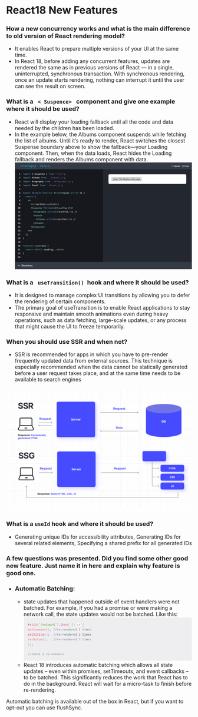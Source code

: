 # React18 New Features
### How a new concurrency works and what is the main difference to old version of React rendering model?

- It enables React to prepare multiple versions of your UI at the same time.
- In React 18, before adding any concurrent features, updates are rendered the same as in previous versions of React — in a single, uninterrupted, synchronous transaction. With synchronous rendering, once an update starts rendering, nothing can interrupt it until the user can see the result on screen.

### What is a <code> < Suspence> </code> component and give one example where it should be used?

- React will display your loading fallback until all the code and data needed by the children has been loaded.
- In the example below, the Albums component suspends while fetching the list of albums. Until it’s ready to render, React switches the closest Suspense boundary above to show the fallback—your Loading component. Then, when the data loads, React hides the Loading fallback and renders the Albums component with data.
![exapmle](media/example.png)

### What is a <code> useTransition() </code>hook and where it should be used?

- It is designed to manage complex UI transitions by allowing you to defer the rendering of certain components.
- The primary goal of useTransition is to enable React applications to stay responsive and maintain smooth animations even during heavy operations, such as data fetching, large-scale updates, or any process that might cause the UI to freeze temporarily.

### When you should use SSR and when not? 

- SSR is recommended for apps in which you have to pre-render frequently updated data from external sources. This technique is especially recommended when the data cannot be statically generated before a user request takes place, and at the same time needs to be available to search engines

![SSRvsSSG](media/SSR.png)

### What is a <code>useId</code> hook and where it should be used?

- Generating unique IDs for accessibility attributes, Generating IDs for several related elements, Specifying a shared prefix for all generated IDs

### A few questions was presented. Did you find some other good new feature. Just name it in here and explain why feature is good one.

- ### Automatic Batching: 
  - state updates that happened outside of event handlers were not batched. For example, if you had a promise or were making a network call, the state updates would not be batched. Like this:
    ![example2](media/example2.png)
  -  React 18 introduces automatic batching which allows all state updates – even within promises, setTimeouts, and event callbacks – to be batched. This significantly reduces the work that React has to do in the background. React will wait for a micro-task to finish before re-rendering.

Automatic batching is available out of the box in React, but if you want to opt-out you can use flushSync.

